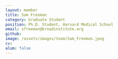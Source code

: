 ```yaml
---
layout: member
title: Sam Freeman
category: Graduate Student
position: Ph.D. Student, Harvard Medical School
email: sfreeman@broadinstitute.org
github: 
image: /assets/images/team/Sam_Freeman.jpeg
cv:
alum: false
---
```


